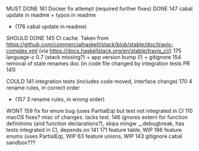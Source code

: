 MUST
DONE 161 Docker fix attempt (required further fixes)
DONE 147 cabal update in readme + typos in readme
* (176 cabal update in readme)

SHOULD
DONE 145 CI cache. Taken from https://github.com/commercialhaskell/stack/blob/stable/doc/travis-complex.yml (via https://docs.haskellstack.org/en/stable/travis_ci/)
175 language-c 0.7 (stack missing?) + app version bump (!) + gitignore
154 removal of stale renames doc (in code file changed by integration tests PR 141)

COULD
141 integration tests (includes code moved, interface change)
170 4 rename rules, in correct order
* (157 3 rename rules, in wrong order)

WONT
159 fix for enum bug (uses PartialEq) but test not integrated in CI
110 macOS fixes? misc of changes. lacks test.
146 ignores extern for function definitions (and function declarations?), skips mingw __debugbreak, has tests integrated in CI, depends on 141
171 feature table, WIP
166 feature enums (uses PartialEq), WIP
63 feature unions, WIP
143 gitignore cabal sandbox???
